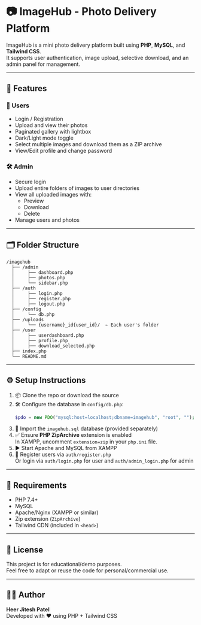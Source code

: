 # 📷 ImageHub - Photo Delivery Platform

ImageHub is a mini photo delivery platform built using **PHP**, **MySQL**, and **Tailwind CSS**.  
It supports user authentication, image upload, selective download, and an admin panel for management.

---

## 🚀 Features

### 👤 Users
- Login / Registration
- Upload and view their photos
- Paginated gallery with lightbox
- Dark/Light mode toggle
- Select multiple images and download them as a ZIP archive
- View/Edit profile and change password

### 🛠️ Admin
- Secure login
- Upload entire folders of images to user directories
- View all uploaded images with:
  - Preview
  - Download
  - Delete
- Manage users and photos

---

## 🗂 Folder Structure

```
/imagehub
  ├── /admin
  │     ├── dashboard.php
  │     ├── photos.php
  │     └── sidebar.php
  ├── /auth
  │     ├── login.php
  │     ├── register.php
  │     ├── logout.php
  ├── /config
  │     └── db.php
  ├── /uploads
  │     └── {username}_id{user_id}/  ← Each user's folder
  ├── /user
  │     ├── userdashboard.php
  │     ├── profile.php
  │     ├── download_selected.php
  ├── index.php
  └── README.md
```

---

## ⚙️ Setup Instructions

1. 📦 Clone the repo or download the source
2. 🛠 Configure the database in `config/db.php`:
   ```php
   $pdo = new PDO("mysql:host=localhost;dbname=imagehub", "root", "");
   ```
3. 🧰 Import the `imagehub.sql` database (provided separately)
4. ✅ Ensure **PHP ZipArchive** extension is enabled  
   In XAMPP, uncomment `extension=zip` in your `php.ini` file.
5. ▶ Start Apache and MySQL from XAMPP
6. 🔐 Register users via `auth/register.php`  
   Or login via `auth/login.php` for user and `auth/admin_login.php` for admin


---

## 📌 Requirements

- PHP 7.4+
- MySQL
- Apache/Nginx (XAMPP or similar)
- Zip extension (`ZipArchive`)
- Tailwind CDN (included in `<head>`)

---

## 📃 License

This project is for educational/demo purposes.  
Feel free to adapt or reuse the code for personal/commercial use.

---

## 👨‍💻 Author

**Heer Jitesh Patel**  
Developed with ❤️ using PHP + Tailwind CSS